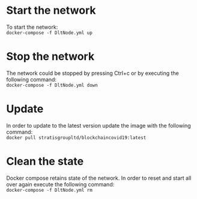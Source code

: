 # Start the network
To start the network:  
`docker-compose -f DltNode.yml up`

# Stop the network
The network could be stopped by pressing Ctrl+c or by executing the following command:  
`docker-compose -f DltNode.yml down`

# Update
In order to update to the latest version update the image with the following command:  
`docker pull stratisgroupltd/blockchaincovid19:latest`

# Clean the state
Docker compose retains state of the network. In order to reset and start all over again execute the following command:  
`docker-compose -f DltNode.yml rm`
